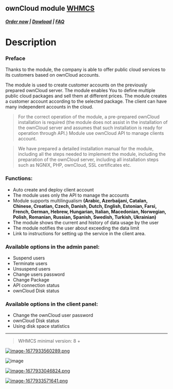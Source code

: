 ## ownCloud module **[WHMCS](https://puqcloud.com/link.php?id=77)**

#####  [Order now](https://puqcloud.com/whmcs-module-owncloud.php) | [Dowload](https://download.puqcloud.com/WHMCS/servers/PUQ_WHMCS-ownCloud/) | [FAQ](https://faq.puqcloud.com/)

# Description

### Preface

Thanks to the module, the company is able to offer public cloud services to its customers based on ownCloud accounts.

The module is used to create customer accounts on the previously prepared ownCloud server. The module enables You to define multiple public cloud packages and sell them at different prices. The module creates a customer account according to the selected package. The client can have many independent accounts in the cloud.

>For the correct operation of the module, a pre-prepared ownCloud installation is required (the module does not assist in the installation of the ownCloud server and assumes that such installation is ready for operation through API.) Module use ownCloud API to manage clients account.</p>

>We have prepared a detailed installation manual for the module, including all the steps needed to implement the module, including the preparation of the ownCloud server, including all installation steps such as NGNIX, PHP, ownCloud, SSL certificates etc.</p>

### Functions:

- Auto create and deploy client account
- The module uses only the API to manage the accounts
- Module supports multilingualism **(Arabic, Azerbaijani, Catalan, Chinese, Croatian, Czech, Danish, Dutch, English, Estonian, Farsi, French, German, Hebrew, Hungarian, Italian, Macedonian, Norwegian, Polish, Romanian, Russian, Spanish, Swedish, Turkish, Ukrainian)**
- The module shows the current and history of data usage by the user
- The module notifies the user about exceeding the data limit
- Link to instructions for setting up the service in the client area.

### Available options in the admin panel:

- Suspend users
- Terminate users
- Unsuspend users
- Change users password
- Change Package
- API connection status
- ownCloud Disk status

### Available options in the client panel:

- Change the ownCloud user password
- ownCloud Disk status
- Using disk space statistics


- - - - - -

>WHMCS minimal version: 8 +

[![image-1677933560289.png](https://doc.puq.info/uploads/images/gallery/2023-03/scaled-1680-/image-1677933560289.png)](https://doc.puq.info/uploads/images/gallery/2023-03/image-1677933560289.png)

![image](https://github.com/PUQ-sp-z-o-o/WHMCS-Module-ownCloud/assets/81689153/baa8dbf0-6f90-4129-bd7d-4e464234e05a)

[![image-1677933046824.png](https://doc.puq.info/uploads/images/gallery/2023-03/scaled-1680-/image-1677933046824.png)](https://doc.puq.info/uploads/images/gallery/2023-03/image-1677933046824.png)

[![image-1677933571641.png](https://doc.puq.info/uploads/images/gallery/2023-03/scaled-1680-/image-1677933571641.png)](https://doc.puq.info/uploads/images/gallery/2023-03/image-1677933571641.png)
